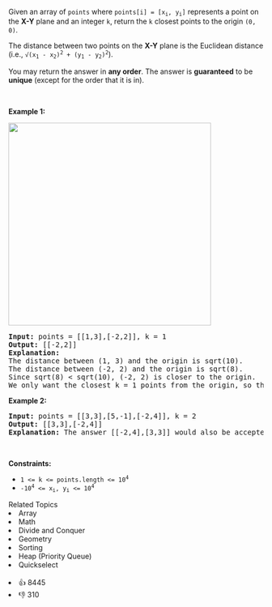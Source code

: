 <p>Given an array of <code>points</code> where <code>points[i] = [x<sub>i</sub>, y<sub>i</sub>]</code> represents a point on the <strong>X-Y</strong> plane and an integer <code>k</code>, return the <code>k</code> closest points to the origin <code>(0, 0)</code>.</p>

<p>The distance between two points on the <strong>X-Y</strong> plane is the Euclidean distance (i.e., <code>√(x<sub>1</sub> - x<sub>2</sub>)<sup>2</sup> + (y<sub>1</sub> - y<sub>2</sub>)<sup>2</sup></code>).</p>

<p>You may return the answer in <strong>any order</strong>. The answer is <strong>guaranteed</strong> to be <strong>unique</strong> (except for the order that it is in).</p>

<p>&nbsp;</p> 
<p><strong class="example">Example 1:</strong></p> 
<img alt="" src="https://assets.leetcode.com/uploads/2021/03/03/closestplane1.jpg" style="width: 400px; height: 400px;" /> 
<pre>
<strong>Input:</strong> points = [[1,3],[-2,2]], k = 1
<strong>Output:</strong> [[-2,2]]
<strong>Explanation:</strong>
The distance between (1, 3) and the origin is sqrt(10).
The distance between (-2, 2) and the origin is sqrt(8).
Since sqrt(8) &lt; sqrt(10), (-2, 2) is closer to the origin.
We only want the closest k = 1 points from the origin, so the answer is just [[-2,2]].
</pre>

<p><strong class="example">Example 2:</strong></p>

<pre>
<strong>Input:</strong> points = [[3,3],[5,-1],[-2,4]], k = 2
<strong>Output:</strong> [[3,3],[-2,4]]
<strong>Explanation:</strong> The answer [[-2,4],[3,3]] would also be accepted.
</pre>

<p>&nbsp;</p> 
<p><strong>Constraints:</strong></p>

<ul> 
 <li><code>1 &lt;= k &lt;= points.length &lt;= 10<sup>4</sup></code></li> 
 <li><code>-10<sup>4</sup> &lt;= x<sub>i</sub>, y<sub>i</sub> &lt;= 10<sup>4</sup></code></li> 
</ul>

<div><div>Related Topics</div><div><li>Array</li><li>Math</li><li>Divide and Conquer</li><li>Geometry</li><li>Sorting</li><li>Heap (Priority Queue)</li><li>Quickselect</li></div></div><br><div><li>👍 8445</li><li>👎 310</li></div>